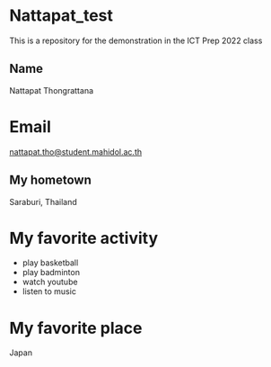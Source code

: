 # Nattapat_test
This is a repository for  the demonstration in the ICT Prep 2022 class

## Name
Nattapat Thongrattana

# Email
nattapat.tho@student.mahidol.ac.th

## My hometown
Saraburi, Thailand

# My favorite activity
* play basketball
* play badminton
* watch youtube
* listen to music

# My favorite place
Japan